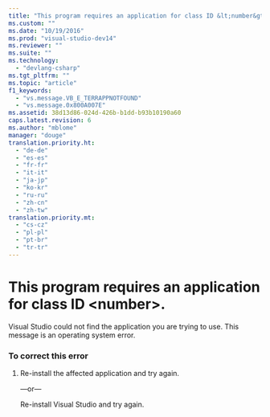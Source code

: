 ```yaml
---
title: "This program requires an application for class ID &lt;number&gt;."
ms.custom: ""
ms.date: "10/19/2016"
ms.prod: "visual-studio-dev14"
ms.reviewer: ""
ms.suite: ""
ms.technology: 
  - "devlang-csharp"
ms.tgt_pltfrm: ""
ms.topic: "article"
f1_keywords: 
  - "vs.message.VB_E_TERRAPPNOTFOUND"
  - "vs.message.0x800A007E"
ms.assetid: 38d13d86-024d-426b-b1dd-b93b10190a60
caps.latest.revision: 6
ms.author: "mblome"
manager: "douge"
translation.priority.ht: 
  - "de-de"
  - "es-es"
  - "fr-fr"
  - "it-it"
  - "ja-jp"
  - "ko-kr"
  - "ru-ru"
  - "zh-cn"
  - "zh-tw"
translation.priority.mt: 
  - "cs-cz"
  - "pl-pl"
  - "pt-br"
  - "tr-tr"
---
```

# This program requires an application for class ID &lt;number&gt;.
Visual Studio could not find the application you are trying to use. This message is an operating system error.  
  
### To correct this error  
  
1.  Re-install the affected application and try again.  
  
     —or—  
  
     Re-install Visual Studio and try again.